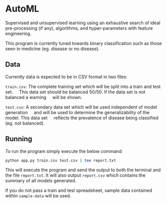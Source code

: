 # AutoML

Supervised and unsupervised learning using an exhaustive search of ideal
pre-processing (if any), algorithms, and hyper-parameters with feature engineering.

This program is currently tuned towards binary classification such as those seen
in medicine (eg. disease or no disease).

## Data

Currently data is expected to be in CSV format in two files:

`train.csv`: The complete training set which will be split into a train and test set.
&nbsp;&nbsp;&nbsp;&nbsp;This data set should be balanced 50/50. If the data set is not balanced a warning
&nbsp;&nbsp;&nbsp;&nbsp;will be shown.

`test.csv`: A secondary data set which will be used independent of model generation
&nbsp;&nbsp;&nbsp;&nbsp;and will be used to determine the generalizability of the model. This data set
&nbsp;&nbsp;&nbsp;&nbsp;reflects the prevalence of disease being classified (eg. not balanced).

## Running

To run the program simply execute the below command:

```sh
python app.py train.csv test.csv | tee report.txt
```

This will execute the program and send the output to both the terminal and
the file `report.txt`. It will also output `report.csv` which contains the summary
of all models generated.

If you do not pass a train and test spreadsheet, sample data contained within
`sample-data` will be used.
